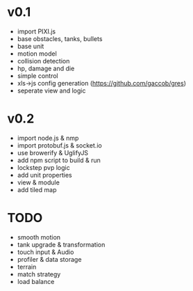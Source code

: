 v0.1
============
- import PIXI.js
- base obstacles, tanks, bullets
- base unit
- motion model
- collision detection
- hp, damage and die
- simple control
- xls->js config generation (https://github.com/gaccob/gres)
- seperate view and logic

v0.2
===========
- import node.js & nmp
- import protobuf.js & socket.io
- use browerify & UglifyJS
- add npm script to build & run
- lockstep pvp logic
- add unit properties
- view & module
- add tiled map

TODO
=====
- smooth motion
- tank upgrade & transformation
- touch input & Audio
- profiler & data storage
- terrain
- match strategy
- load balance
